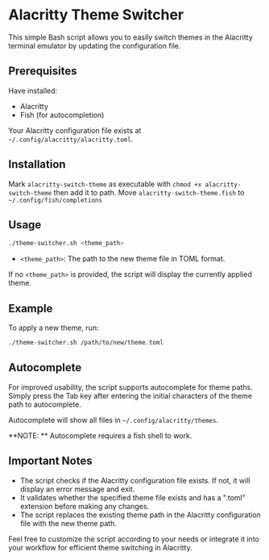 # Alacritty Theme Switcher

This simple Bash script allows you to easily switch themes in the Alacritty terminal emulator by updating the configuration file.

## Prerequisites

Have installed: 
- Alacritty
- Fish (for autocompletion)

Your Alacritty configuration file exists at `~/.config/alacritty/alacritty.toml`.

## Installation

Mark `alacritty-switch-theme` as executable with `chmod +x alacritty-switch-theme` then add it to path. 
Move `alacritty-switch-theme.fish` to `~/.config/fish/completions`

## Usage

```bash
./theme-switcher.sh <theme_path>
```

- `<theme_path>`: The path to the new theme file in TOML format.

If no `<theme_path>` is provided, the script will display the currently applied theme.

## Example

To apply a new theme, run:

```bash
./theme-switcher.sh /path/to/new/theme.toml
```

## Autocomplete

For improved usability, the script supports autocomplete for theme paths. Simply press the Tab key after entering the initial characters of the theme path to autocomplete. 

Autocomplete will show all files in `~/.config/alacritty/themes`.

**NOTE: ** Autocomplete requires a fish shell to work. 

## Important Notes

- The script checks if the Alacritty configuration file exists. If not, it will display an error message and exit.
- It validates whether the specified theme file exists and has a ".toml" extension before making any changes.
- The script replaces the existing theme path in the Alacritty configuration file with the new theme path.

Feel free to customize the script according to your needs or integrate it into your workflow for efficient theme switching in Alacritty.
